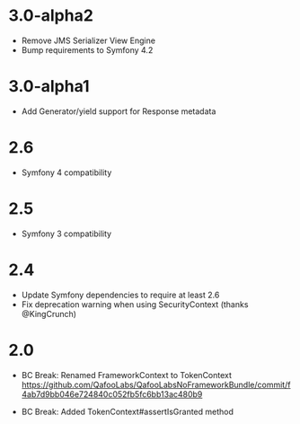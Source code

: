 # 3.0-alpha2

- Remove JMS Serializer View Engine
- Bump requirements to Symfony 4.2

# 3.0-alpha1

- Add Generator/yield support for Response metadata

# 2.6

- Symfony 4 compatibility

# 2.5

- Symfony 3 compatibility

# 2.4

- Update Symfony dependencies to require at least 2.6
- Fix deprecation warning when using SecurityContext (thanks @KingCrunch)

# 2.0

- BC Break: Renamed FrameworkContext to TokenContext
  https://github.com/QafooLabs/QafooLabsNoFrameworkBundle/commit/f4ab7d9bb046e724840c052fb5fc6bb13ac480b9

- BC Break: Added TokenContext#assertIsGranted method
